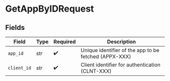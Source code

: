 # GetAppByIDRequest


## Fields

| Field                                                 | Type                                                  | Required                                              | Description                                           |
| ----------------------------------------------------- | ----------------------------------------------------- | ----------------------------------------------------- | ----------------------------------------------------- |
| `app_id`                                              | *str*                                                 | :heavy_check_mark:                                    | Unique identifier of the app to be fetched (APPX-XXX) |
| `client_id`                                           | *str*                                                 | :heavy_check_mark:                                    | Client identifier for authentication (CLNT-XXX)       |